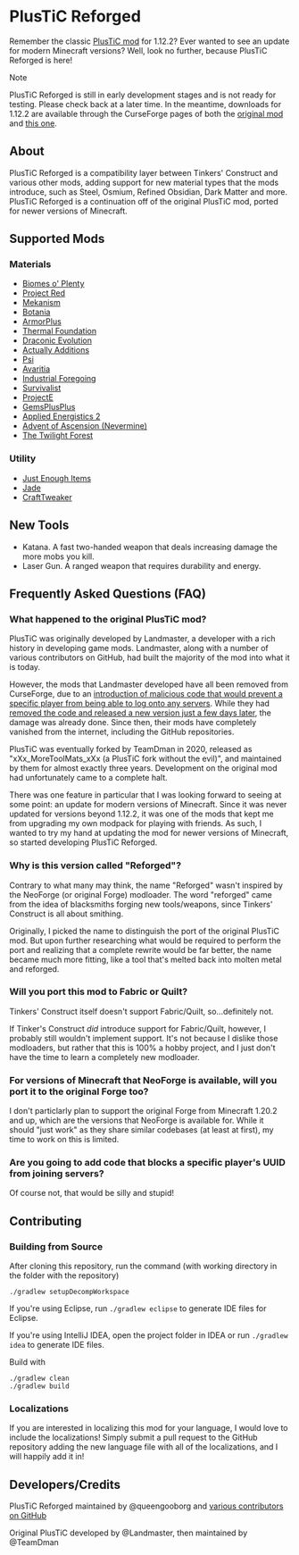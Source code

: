 # PlusTiC Reforged

Remember the classic [PlusTiC mod](https://www.curseforge.com/minecraft/mc-mods/plusticminusbad) for 1.12.2? Ever wanted to see an update for modern Minecraft versions? Well, look no further, because PlusTiC Reforged is here!

> [!NOTE]
> PlusTiC Reforged is still in early development stages and is not ready for testing. Please check back at a later time.
> In the meantime, downloads for 1.12.2 are available through the CurseForge pages of both the [original mod](https://www.curseforge.com/minecraft/mc-mods/plusticminusbad) and [this one](https://www.curseforge.com/minecraft/mc-mods/plustic-reforged).

## About

PlusTiC Reforged is a compatibility layer between Tinkers' Construct and various other mods, adding support for new material types that the mods introduce, such as Steel, Osmium, Refined Obsidian, Dark Matter and more. PlusTiC Reforged is a continuation off of the original PlusTiC mod, ported for newer versions of Minecraft.

## Supported Mods

### Materials

-   [Biomes o' Plenty](https://www.curseforge.com/minecraft/mc-mods/biomes-o-plenty)
-   [Project Red](https://www.curseforge.com/minecraft/mc-mods/project-red-core)
-   [Mekanism](https://www.curseforge.com/minecraft/mc-mods/mekanism)
-   [Botania](https://www.curseforge.com/minecraft/mc-mods/botania)
-   [ArmorPlus](https://www.curseforge.com/minecraft/mc-mods/armorplus)
-   [Thermal Foundation](https://www.curseforge.com/minecraft/mc-mods/thermal-foundation)
-   [Draconic Evolution](https://www.curseforge.com/minecraft/mc-mods/draconic-evolution)
-   [Actually Additions](https://www.curseforge.com/minecraft/mc-mods/actually-additions)
-   [Psi](https://www.curseforge.com/minecraft/mc-mods/psi)
-   [Avaritia](https://www.curseforge.com/minecraft/mc-mods/avaritia-1-10)
-   [Industrial Foregoing](https://www.curseforge.com/minecraft/mc-mods/industrial-foregoing)
-   [Survivalist](https://www.curseforge.com/minecraft/mc-mods/survivalist)
-   [ProjectE](https://www.curseforge.com/minecraft/mc-mods/projecte)
-   [GemsPlusPlus](https://www.curseforge.com/minecraft/mc-mods/gemsplusplus)
-   [Applied Energistics 2](https://www.curseforge.com/minecraft/mc-mods/applied-energistics-2)
-   [Advent of Ascension (Nevermine)](https://www.curseforge.com/minecraft/mc-mods/advent-of-ascension-nevermine)
-   [The Twilight Forest](https://www.curseforge.com/minecraft/mc-mods/the-twilight-forest)

### Utility

-   [Just Enough Items](https://www.curseforge.com/minecraft/mc-mods/jei)
-   [Jade](https://www.curseforge.com/minecraft/mc-mods/jade)
-   [CraftTweaker](https://www.curseforge.com/minecraft/mc-mods/crafttweaker)

## New Tools

-   Katana. A fast two-handed weapon that deals increasing damage the more mobs you kill.
-   Laser Gun. A ranged weapon that requires durability and energy.

## Frequently Asked Questions (FAQ)

### What happened to the original PlusTiC mod?

PlusTiC was originally developed by Landmaster, a developer with a rich history in developing game mods. Landmaster, along with a number of various contributors on GitHub, had built the majority of the mod into what it is today.

However, the mods that Landmaster developed have all been removed from CurseForge, due to an [introduction of malicious code that would prevent a specific player from being able to log onto any servers](https://github.com/TeamDman/PlusTiC/commit/9147573c6d514ff88825a8cc1ab8438f9c80a14c). While they had [removed the code and released a new version just a few days later](https://github.com/TeamDman/PlusTiC/commit/d0b4d17ce542a186a1660c7fac6083aa3eea37aa#diff-a516bfe6aaa4dd4f38abbd0de3bdd0dbL197-L204), the damage was already done. Since then, their mods have completely vanished from the internet, including the GitHub repositories.

PlusTiC was eventually forked by TeamDman in 2020, released as "xXx_MoreToolMats_xXx (a PlusTiC fork without the evil)", and maintained by them for almost exactly three years. Development on the original mod had unfortunately came to a complete halt.

There was one feature in particular that I was looking forward to seeing at some point: an update for modern versions of Minecraft. Since it was never updated for versions beyond 1.12.2, it was one of the mods that kept me from upgrading my own modpack for playing with friends. As such, I wanted to try my hand at updating the mod for newer versions of Minecraft, so started developing PlusTiC Reforged.

### Why is this version called "Reforged"?

Contrary to what many may think, the name "Reforged" wasn't inspired by the NeoForge (or original Forge) modloader. The word "reforged" came from the idea of blacksmiths forging new tools/weapons, since Tinkers' Construct is all about smithing.

Originally, I picked the name to distinguish the port of the original PlusTiC mod. But upon further researching what would be required to perform the port and realizing that a complete rewrite would be far better, the name became much more fitting, like a tool that's melted back into molten metal and reforged.

### Will you port this mod to Fabric or Quilt?

Tinkers' Construct itself doesn't support Fabric/Quilt, so...definitely not.

If Tinker's Construct _did_ introduce support for Fabric/Quilt, however, I probably still wouldn't implement support. It's not because I dislike those modloaders, but rather that this is 100% a hobby project, and I just don't have the time to learn a completely new modloader.

### For versions of Minecraft that NeoForge is available, will you port it to the original Forge too?

I don't particlarly plan to support the original Forge from Minecraft 1.20.2 and up, which are the versions that NeoForge is available for. While it should "just work" as they share similar codebases (at least at first), my time to work on this is limited.

### Are you going to add code that blocks a specific player's UUID from joining servers?

Of course not, that would be silly and stupid!

## Contributing

### Building from Source

After cloning this repository, run the command (with working directory in the folder with the repository)

```
./gradlew setupDecompWorkspace
```

If you're using Eclipse, run `./gradlew eclipse` to generate IDE files for Eclipse.

If you're using IntelliJ IDEA, open the project folder in IDEA or run `./gradlew idea` to generate IDE files.

Build with

```
./gradlew clean
./gradlew build
```

### Localizations

If you are interested in localizing this mod for your language, I would love to include the localizations! Simply submit a pull request to the GitHub repository adding the new language file with all of the localizations, and I will happily add it in!

## Developers/Credits

PlusTiC Reforged maintained by @queengooborg and [various contributors on GitHub](https://github.com/queengooborg/PlusTiC-Reforged/graphs/contributors)

Original PlusTiC developed by @Landmaster, then maintained by @TeamDman
